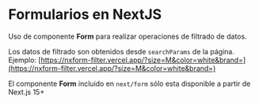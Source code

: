 # Formularios en NextJS

Uso de componente **Form** para realizar operaciones de filtrado de datos. 

Los datos de filtrado son obtenidos desde `searchParams` de la página. Ejemplo:   [https://nxform-filter.vercel.app/?size=M&color=white&brand=](https://nxform-filter.vercel.app/?size=M&color=white&brand=)

El componente **Form** incluido en `next/form` sólo esta disponible a partir de Next.js 15+
